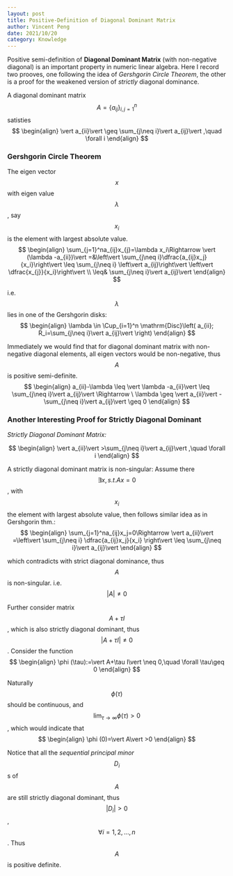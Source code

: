 ```yaml
---
layout: post
title: Positive-Definition of Diagonal Dominant Matrix
author: Vincent Peng
date: 2021/10/20
category: Knowledge
---
```


Positive semi-definition of **Diagonal Dominant Matrix** (with non-negative diagonal) is an important property in numeric linear algebra. Here I record two prooves, one following the idea of *Gershgorin Circle Theorem*, the other is a proof for the weakened version of *strictly* diagonal dominance. 

A diagonal dominant matrix $$A=\{a_{ij}\}_{i,j=1}^n$$ satisties
$$
\begin{align}
    \vert a_{ii}\vert \geq \sum_{j\neq i}\vert a_{ij}\vert ,\quad \forall i
\end{align}
$$ 

### Gershgorin Circle Theorem

The eigen vector $$x$$ with eigen value $$\lambda $$, say $$x_i$$ is the element with largest absolute value.
$$
\begin{align}
    \sum_{j=1}^na_{ij}x_{j}=\lambda x_i\Rightarrow \vert (\lambda -a_{ii})\vert =&\left\vert \sum_{j\neq i}\dfrac{a_{ij}x_j}{x_i}\right\vert \leq \sum_{j\neq i} \left\vert a_{ij}\right\vert \left\vert \dfrac{x_{j}}{x_i}\right\vert \\
    \leq& \sum_{j\neq i}\vert a_{ij}\vert 
\end{align}
$$ 

i.e. $$\lambda $$ lies in one of the Gershgorin disks:
$$
\begin{align}
    \lambda \in \Cup_{i=1}^n \mathrm{Disc}\left( a_{ii}; R_i=\sum_{j\neq i}\vert a_{ij}\vert  \right) 
\end{align}
$$ 

Immediately we would find that for diagonal dominant matrix with non-negative diagonal elements, all eigen vectors would be non-negative, thus $$A$$ is positive semi-definite.
$$
\begin{align}
    a_{ii}-\lambda \leq \vert \lambda -a_{ii}\vert \leq \sum_{j\neq i}\vert a_{ij}\vert \Rightarrow \ \lambda \geq \vert a_{ii}\vert -\sum_{j\neq i}\vert a_{ij}\vert \geq 0
\end{align}
$$ 

### Another Interesting Proof for Strictly Diagonal Dominant

*Strictly Diagonal Dominant Matrix:*

$$
\begin{align}
    \vert a_{ii}\vert >\sum_{j\neq i}\vert a_{ij}\vert ,\quad \forall i
\end{align}
$$ 

A strictly diagonal dominant matrix is non-singular: Assume there $$\exists x, s.t. Ax=0$$, with $$x_i$$ the element with largest absolute value, then follows similar idea as in Gershgorin thm.:
$$
\begin{align}
    \sum_{j=1}^na_{ij}x_j=0\Rightarrow \vert a_{ii}\vert =\left\vert \sum_{j\neq i} \dfrac{a_{ij}x_j}{x_i} \right\vert \leq \sum_{j\neq i}\vert a_{ij}\vert 
\end{align}
$$ 

which contradicts with strict diagonal dominance, thus $$A$$ is non-singular. i.e. $$\vert A\vert \neq 0$$

Further consider matrix $$A+\tau I$$, which is also strictly diagonal dominant, thus $$\vert A+\tau I\vert \neq 0$$. Consider the function
$$
\begin{align}
    \phi (\tau):=\vert A+\tau I\vert \neq 0,\quad \forall \tau\geq 0
\end{align}
$$ 

Naturally $$\phi (\tau)$$ should be continuous, and $$\lim_{\tau\to\infty}\phi(\tau)>0$$, which would indicate that 
$$
\begin{align}
    \phi (0)=\vert A\vert >0
\end{align}
$$ 

Notice that all the *sequential principal minor* $$D_i$$s of $$A$$ are still strictly diagonal dominant, thus $$\vert D_i\vert >0$$, $$\forall i=1,2,\ldots,n$$. Thus $$A$$ is positive definite.